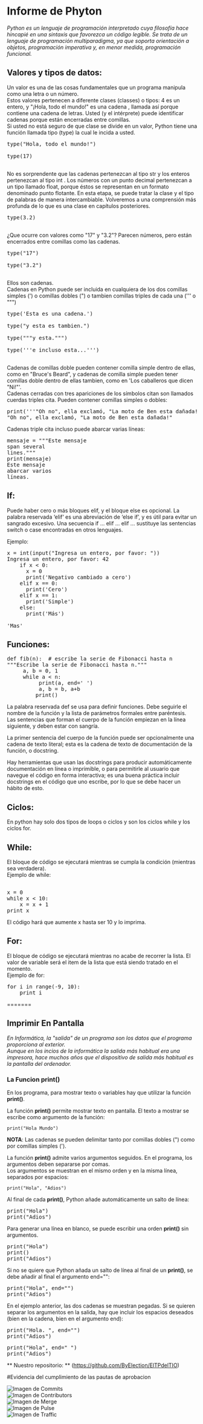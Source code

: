 ﻿# Informe de Phyton #

*Python es un lenguaje de programación interpretado cuya filosofía hace hincapié en una sintaxis que favorezca un código legible. Se trata de un lenguaje de programación multiparadigma, ya que soporta orientación a objetos, programación imperativa y, en menor medida, programación funcional.*

## Valores y tipos de datos:

Un valor es una de las cosas fundamentales que un programa manipula como una letra o un número.  
Estos valores pertenecen a diferente clases (classes) o tipos: 4 es un entero, y "¡Hola, todo el mundo!" es una cadena , llamada así porque contiene una cadena de letras. Usted (y el intérprete) puede identificar cadenas porque están encerradas entre comillas.  
Si usted no está seguro de que clase se divide en un valor, Python tiene una función llamada tipo (type) la cual le incida a usted.  
<pre>type("Hola, todo el mundo!")
<class 'str'>
type(17)
<class 'int'> </pre>  
No es sorprendente que las cadenas pertenezcan al tipo str y los enteros pertenezcan al tipo int . Los números con un punto decimal pertenezcan a un tipo llamado float, porque éstos se representan en un formato denominado punto flotante. En esta etapa, se puede tratar la clase y el tipo de palabras de manera intercambiable. Volveremos a una comprensión más profunda de lo que es una clase en capítulos posteriores.  
<pre>type(3.2)
<type 'float'> </pre>  
¿Que ocurre con valores como "17" y "3.2"? Parecen números, pero están encerrados entre comillas como las cadenas.  
<pre>type("17")
<type 'str'>
type("3.2")
<type 'str'> </pre>  
Ellos son cadenas.  
Cadenas en Python puede ser incluida en cualquiera de los dos comillas simples (') o comillas dobles (") o tambien comillas triples de cada una (''' o """)  
<pre>type('Esta es una cadena.')
<type 'str'>
type("y esta es tambien.")
<typle 'str'>
type("""y esta.""")
<typle 'str'>
type('''e incluso esta...''')
<class 'str'> </pre>  
Cadenas de comillas doble pueden contener comilla simple dentro de ellas, como en "Bruce's Beard", y cadenas de comilla simple pueden tener comillas doble dentro de ellas tambien, como en 'Los caballeros que dicen "Ni!"'.  
Cadenas cerradas con tres apariciones de los símbolos citan son llamados cuerdas triples cita. Pueden contener comillas simples o dobles:  
<pre>print('''"Oh no", ella exclamó, "La moto de Ben esta dañada!"''')
"Oh no", ella exclamó, "La moto de Ben esta dañada!" </pre>  
Cadenas triple cita incluso puede abarcar varias líneas:  
<pre>mensaje = """Este mensaje
span several
lines."""
print(mensaje)
Este mensaje
abarcar varios
líneas. </pre>  


## If:

Puede haber cero o más bloques elif, y el bloque else es opcional. La palabra reservada ‘elif‘ es una abreviación de ‘else if’, y es útil para evitar un sangrado excesivo. Una secuencia if ... elif ... elif ... sustituye las sentencias switch o case encontradas en otros lenguajes.

Ejemplo:  
<pre>x = int(input("Ingresa un entero, por favor: "))
Ingresa un entero, por favor: 42
    if x < 0:
      x = 0
      print('Negativo cambiado a cero')
    elif x == 0:
      print('Cero')
    elif x == 1:
      print('Simple')
    else:
      print('Más')

'Mas'</pre>

## Funciones:

<pre>def fib(n):  # escribe la serie de Fibonacci hasta n  
"""Escribe la serie de Fibonacci hasta n."""  
     a, b = 0, 1  
     while a < n:  
          print(a, end=' ')  
          a, b = b, a+b  
         print()</pre>
La palabra reservada def se usa para definir funciones. Debe seguirle el nombre de la función y la lista de parámetros formales entre paréntesis.  
Las sentencias que forman el cuerpo de la función empiezan en la línea siguiente, y deben estar con sangría.

La primer sentencia del cuerpo de la función puede ser opcionalmente una cadena de texto literal; esta es la cadena de texto de documentación de la función, o docstring.

Hay herramientas que usan las docstrings para producir automáticamente documentación en línea o imprimible, o para permitirle al usuario que navegue el código en forma interactiva; es una buena práctica incluir docstrings en el código que uno escribe, por lo que se debe hacer un hábito de esto.

## Ciclos:  
En python hay solo dos tipos de loops o ciclos y son los ciclos while y los ciclos for.  
## While:
El bloque de código se ejecutará mientras se cumpla la condición (mientras sea verdadera).  
Ejemplo de while:  
<pre> 
x = 0
while x < 10:
    x = x + 1
print x </pre>  
El código hará que aumente x hasta ser 10 y lo imprima.

## For:
El bloque de código se ejecutará mientras no acabe de recorrer la lista. El valor de variable será el item de la lista que está siendo tratado en el momento.  
Ejemplo de for:  
<pre>
for i in range(-9, 10):
    print i </pre>
=======

## Imprimir En Pantalla

*En Informática, la "salida" de un programa son los datos que el programa proporciona al exterior.  
Aunque en los incios de la informática la salida más habitual era una impresora, hace muchos años que el dispositivo de salida más habitual es la pantalla del ordenador.*

### La Funcion **print()**

En los programa, para mostrar texto o variables hay que utilizar la función **print()**.

La función **print()** permite mostrar texto en pantalla. El texto a mostrar se escribe como argumento de la función:

`print("Hola Mundo")`

**NOTA**: Las cadenas se pueden delimitar tanto por comillas dobles (") como por comillas simples (').

La función **print()** admite varios argumentos seguidos. En el programa, los argumentos deben separarse por comas.  
Los argumentos se muestran en el mismo orden y en la misma línea, separados por espacios:

`print("Hola", "Adios")`

Al final de cada **print()**, Python añade automáticamente un salto de línea:

<pre>print("Hola")
print("Adios")</pre>

Para generar una línea en blanco, se puede escribir una orden **print()** sin argumentos.

<pre>print("Hola")
print()
print("Adios")</pre>

Si no se quiere que Python añada un salto de línea al final de un **print()**, se debe añadir al final el argumento end="":

<pre>print("Hola", end="")
print("Adios")</pre>

En el ejemplo anterior, las dos cadenas se muestran pegadas. Si se quieren separar los argumentos en la salida, hay que incluir los espacios deseados (bien en la cadena, bien en el argumento end):

<pre>print("Hola. ", end="")
print("Adios")</pre>

<pre>print("Hola", end=" ")
print("Adios")</pre>

** Nuestro repositorio: ** (https://github.com/ByElection/ElTPdelTIO)

#Evidencia del cumplimiento de las pautas de aprobacion

![Imagen de Commits](https://github.com/ByElection/ElTPdelTIO/blob/master/Imagenes/Commits.JPG "Imagen de Commits")  
![Imagen de Contributors](https://github.com/ByElection/ElTPdelTIO/blob/master/Imagenes/Contributors.jpg "Imagen de Contributors")  
![Imagen de Merge](https://github.com/ByElection/ElTPdelTIO/blob/master/Imagenes/Merge.jpg "Imagen de Merge")  
![Imagen de Pulse](https://github.com/ByElection/ElTPdelTIO/blob/master/Imagenes/Pulse.jpg "Imagen de Pulse")  
![Imagen de Traffic](https://github.com/ByElection/ElTPdelTIO/blob/master/Imagenes/Traffic.jpg "Imagen de Traffic")
